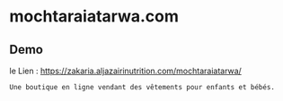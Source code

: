 # mochtaraiatarwa.com
## Demo 
le Lien : https://zakaria.aljazairinutrition.com/mochtaraiatarwa/

``
Une boutique en ligne vendant des vêtements pour enfants et bébés.
``
